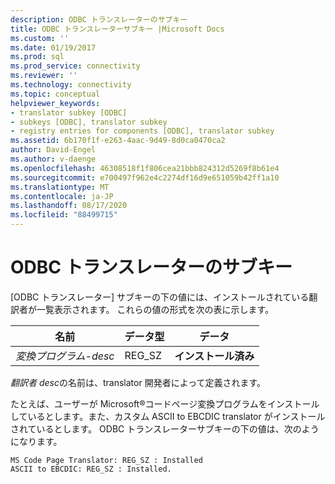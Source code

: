 ```yaml
---
description: ODBC トランスレーターのサブキー
title: ODBC トランスレーターサブキー |Microsoft Docs
ms.custom: ''
ms.date: 01/19/2017
ms.prod: sql
ms.prod_service: connectivity
ms.reviewer: ''
ms.technology: connectivity
ms.topic: conceptual
helpviewer_keywords:
- translator subkey [ODBC]
- subkeys [ODBC], translator subkey
- registry entries for components [ODBC], translator subkey
ms.assetid: 6b170f1f-e263-4aac-9d49-8d0ca0470ca2
author: David-Engel
ms.author: v-daenge
ms.openlocfilehash: 46308518f1f806cea21bbb824312d5269f8b61e4
ms.sourcegitcommit: e700497f962e4c2274df16d9e651059b42ff1a10
ms.translationtype: MT
ms.contentlocale: ja-JP
ms.lasthandoff: 08/17/2020
ms.locfileid: "88499715"
---
```

# <a name="odbc-translators-subkey"></a>ODBC トランスレーターのサブキー
[ODBC トランスレーター] サブキーの下の値には、インストールされている翻訳者が一覧表示されます。 これらの値の形式を次の表に示します。  
  
|名前|データ型|データ|  
|----------|---------------|----------|  
|*変換プログラム-desc*|REG_SZ|**インストール済み**|  
  
 *翻訳者 desc*の名前は、translator 開発者によって定義されます。  
  
 たとえば、ユーザーが Microsoft®コードページ変換プログラムをインストールしているとします。また、カスタム ASCII to EBCDIC translator がインストールされているとします。 ODBC トランスレーターサブキーの下の値は、次のようになります。  
  
```  
MS Code Page Translator: REG_SZ : Installed  
ASCII to EBCDIC: REG_SZ : Installed.  
```

